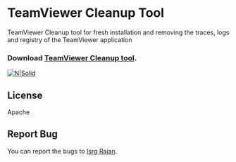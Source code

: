# TeamViewer Cleanup Tool
TeamViewer Cleanup tool for fresh installation and removing the traces, logs and registry of the TeamViewer application

### Download [TeamViewer Cleanup tool](https://github.com/isrgrajan/TeamViewer-Cleanup-Tool/raw/master/TeamViewer%20Cleanup%20Tool.exe).

[![N|Solid](https://raw.githubusercontent.com/isrgrajan/TeamViewer-Cleanup-Tool/master/TeamViewer%20Cleanup%20Tool/ss-t.JPG)](https://github.com/isrgrajan/TeamViewer-Cleanup-Tool)

## License
Apache

## Report Bug
You can report the bugs to [Isrg Rajan](https://www.isrgrajan.com/contact).




